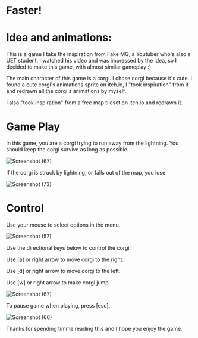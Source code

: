 # Faster!
# Idea and animations: 
This is a game I take the inspiration from Fake MG, a Youtuber who's also a UET student. I watched his video and was impressed by the idea, so I decided to make this game, with almost similar gameplay :).

The main character of this game is a corgi. I chose corgi because it's cute. I found a cute corgi's animations sprite on itch.io, I "took inspiration" from it and redrawn all the corgi's animations by myself.

I also "took inspiration" from a free map tileset on itch.io and redrawn it.

# Game Play

In this game, you are a corgi trying to run away from the lightning. You should keep the corgi survive as long as possible.

![Screenshot (67)](https://github.com/dwcsnh/Faster/assets/125714635/8d4c3d55-bc09-453a-9afc-eb103a093871)

If the corgi is struck by lightning, or falls out of the map, you lose.

![Screenshot (73)](https://github.com/dwcsnh/Faster/assets/125714635/8e00aff0-3ec2-462f-8939-59f8ad314163)

# Control

Use your mouse to select options in the menu.

![Screenshot (57)](https://github.com/dwcsnh/Faster/assets/125714635/aaec57da-18bc-48b7-aa01-b75f5be60fda)

Use the directional keys below to control the corgi:

Use [a] or right arrow to move corgi to the right.

Use [d] or right arrow to move corgi to the left.

Use [w] or right arrow to make corgi jump.

![Screenshot (67)](https://github.com/dwcsnh/Faster/assets/125714635/1a6a91d6-1920-41d1-8407-17033ef35696)

To pause game when playing, press [esc].

![Screenshot (66)](https://github.com/dwcsnh/Faster/assets/125714635/f1ee1165-d64e-4560-bf2d-cf1ecc94a407)

Thanks for spending timme reading this and I hope you enjoy the game.
